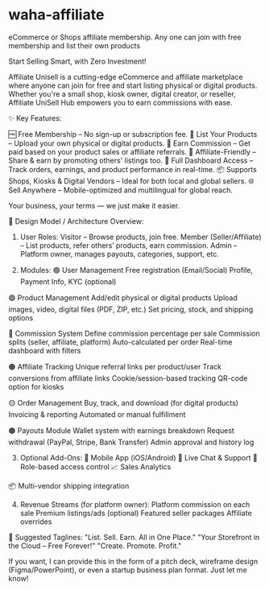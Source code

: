 # waha-affiliate
eCommerce or Shops affiliate membership. Any one can join with free membership and list their own products 

Start Selling Smart, with Zero Investment!

Affiliate Unisell is a cutting-edge eCommerce and affiliate marketplace where anyone can join for free and start listing physical or digital products. Whether you're a small shop, kiosk owner, digital creator, or reseller, Affiliate UniSell Hub empowers you to earn commissions with ease.

✨ Key Features:

🆓 Free Membership – No sign-up or subscription fee.
🛒 List Your Products – Upload your own physical or digital products.
💸 Earn Commission – Get paid based on your product sales or affiliate referrals.
🤝 Affiliate-Friendly – Share & earn by promoting others' listings too.
🔧 Full Dashboard Access – Track orders, earnings, and product performance in real-time.
📦 Supports Shops, Kiosks & Digital Vendors – Ideal for both local and global sellers.
🌐 Sell Anywhere – Mobile-optimized and multilingual for global reach.

Your business, your terms — we just make it easier.

🧩 Design Model / Architecture Overview:
1. User Roles:
Visitor – Browse products, join free.
Member (Seller/Affiliate) – List products, refer others’ products, earn commission.
Admin – Platform owner, manages payouts, categories, support, etc.

2. Modules:
🟢 User Management
Free registration (Email/Social)
Profile, Payment Info, KYC (optional)

🟣 Product Management
Add/edit physical or digital products
Upload images, video, digital files (PDF, ZIP, etc.)
Set pricing, stock, and shipping options

🔵 Commission System
Define commission percentage per sale
Commission splits (seller, affiliate, platform)
Auto-calculated per order
Real-time dashboard with filters

🟠 Affiliate Tracking
Unique referral links per product/user
Track conversions from affiliate links
Cookie/session-based tracking
QR-code option for kiosks

🟡 Order Management
Buy, track, and download (for digital products)
Invoicing & reporting
Automated or manual fulfillment

🟤 Payouts Module
Wallet system with earnings breakdown
Request withdrawal (PayPal, Stripe, Bank Transfer)
Admin approval and history log

3. Optional Add-Ons:
📲 Mobile App (iOS/Android)
💬 Live Chat & Support
🔐 Role-based access control
📈 Sales Analytics

📦 Multi-vendor shipping integration

4. Revenue Streams (for platform owner):
Platform commission on each sale
Premium listings/ads (optional)
Featured seller packages
Affiliate overrides

📣 Suggested Taglines:
"List. Sell. Earn. All in One Place."
"Your Storefront in the Cloud – Free Forever!"
"Create. Promote. Profit."

If you want, I can provide this in the form of a pitch deck, wireframe design (Figma/PowerPoint), or even a startup business plan format. Just let me know!
